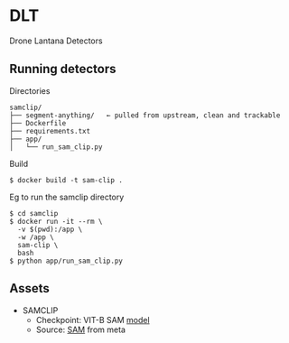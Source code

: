 # DLT

Drone Lantana Detectors

## Running detectors 

Directories

```console 
samclip/
├── segment-anything/   ← pulled from upstream, clean and trackable
├── Dockerfile
├── requirements.txt
├── app/
│   └── run_sam_clip.py
```

Build 
```console 
$ docker build -t sam-clip .
```

Eg to run the samclip directory
```console 
$ cd samclip
$ docker run -it --rm \
  -v $(pwd):/app \
  -w /app \
  sam-clip \
  bash
$ python app/run_sam_clip.py
```


## Assets

* SAMCLIP
	- Checkpoint: VIT-B SAM [model](https://github.com/facebookresearch/segment-anything?tab=readme-ov-file#model-checkpoints)
	- Source: [SAM](https://github.com/facebookresearch/segment-anything?tab=readme-ov-file#model-checkpoints) from meta
